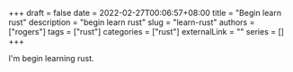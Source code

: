 +++ 
draft = false
date = 2022-02-27T00:06:57+08:00
title = "Begin learn rust"
description = "begin learn rust"
slug = "learn-rust"
authors = ["rogers"]
tags = ["rust"]
categories = ["rust"]
externalLink = ""
series = []
+++

I'm begin learning rust.
